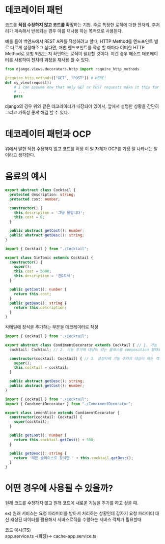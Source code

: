 # 데코레이터 패턴

코드를 **직접 수정하지 않고 코드를 확장**하는 기법. 
주로 특정한 로직에 대한 전처리, 후처리가 계속해서 반복되는 경우 이를 재사용 하는 목적으로 사용된다.

예를 들어 백엔드에서 REST API를 작성하려고 할때, HTTP Method를 엔드포인트 별로 다르게 설정해주고 싶다면, 매번 엔드포인트를 작성 할 때마다 어떠한 HTTP Method로 요청 되었는 지 확인하는 로직이 필요할 것이다. 이런 경우 메소드 데코레이터를 사용하여 전처리 과정을 재사용 할 수 있다.

```python
from django.views.decorators.http import require_http_methods

@require_http_methods(["GET", "POST"]) # HERE!
def my_view(request):
    # I can assume now that only GET or POST requests make it this far
    # ...
    pass
```

django의 경우 위와 같은 데코레이터가 내장되어 있어서, 앞에서 설명한 상황을 간단히 그리고 가독성 좋게 해결 할 수 있다.


# 데코레이터 패턴과 OCP
위에서 말한 직접 수정하지 않고 코드를 확장 이 말 자체가 OCP를 가장 잘 나타내는 말이라고 생각한다.

# 음료의 예시
```typescript
export abstract class Cocktail {
  protected description: string;
  protected cost: number;

  constructor() {
    this.description = '그냥 물입니다';
    this.cost = 0;
  }

  public abstract getCost(): number;
  public abstract getDesc(): string;
}
```

```typescript
import { Cocktail } from "./Cocktail";

export class GinTonic extends Cocktail {
  constructor() {
    super();
    this.cost = 5000;
    this.description = '진&토닉';
  }

  public getCost(): number {
    return this.cost;
  }
  public getDesc(): string {
    return this.description;
  }
}
```

칵테일에 장식을 추가하는 부분을 데코레이터로 작성


```typescript
import { Cocktail } from "./Cocktail";

export abstract class CondimentDecorator extends Cocktail { // 1. 기능 추가를 위한 원본 클래스 상속
  cocktail: Cocktail; // 2. 기능 추가에 대상이 되는 클래스를 composition 형태로 가지고있음.

  constructor(cocktail: Cocktail) { // 3. 생성자에 기능 추가의 대상이 되는 객체 주입받음.
    super();
    this.cocktail = cocktail;
  }

  public abstract getDesc(): string;
  public abstract getCost(): number;
}
```

```typescript
import { Cocktail } from "./Cocktail";
import { CondimentDecorator } from "./CondimentDecorator";

export class LemonSlice extends CondimentDecorator {
  constructor(cocktail: Cocktail) {
    super(cocktail);
  }

  public getCost(): number {
    return this.cocktail.getCost() + 500; 
  }

  public getDesc(): string {
    return '레몬 슬라이스로 장식한 ' + this.cocktail.getDesc();
  }
}
```


# 어떤 경우에 사용될 수 있을까?
원래 코드를 수정하지 않고 원래 코드에 새로운 기능을 추가를 하고 싶을 때.

ex) 원래 서비스는 요청 파라미터를 받아서 처리하는 상황인데 갑자기 요청 파라미터 대신 캐싱된 데이터를 활용해서 서비스로직을 수행하는 서비스 객체가 필요할때

코드 예시(TS)  
app.service.ts -(확장)-> cache-app.service.ts
